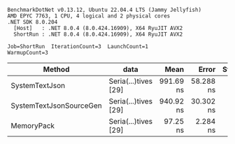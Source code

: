 ```

BenchmarkDotNet v0.13.12, Ubuntu 22.04.4 LTS (Jammy Jellyfish)
AMD EPYC 7763, 1 CPU, 4 logical and 2 physical cores
.NET SDK 8.0.204
  [Host]   : .NET 8.0.4 (8.0.424.16909), X64 RyuJIT AVX2
  ShortRun : .NET 8.0.4 (8.0.424.16909), X64 RyuJIT AVX2

Job=ShortRun  IterationCount=3  LaunchCount=1  
WarmupCount=3  

```
| Method                  | data                 | Mean      | Error     | StdDev   | Min       | Max       | Gen0   | Allocated |
|------------------------ |--------------------- |----------:|----------:|---------:|----------:|----------:|-------:|----------:|
| SystemTextJson          | Seria(...)tives [29] | 991.69 ns | 58.288 ns | 3.195 ns | 988.21 ns | 994.49 ns | 0.0038 |     464 B |
| SystemTextJsonSourceGen | Seria(...)tives [29] | 940.92 ns | 30.302 ns | 1.661 ns | 939.32 ns | 942.64 ns | 0.0067 |     568 B |
| MemoryPack              | Seria(...)tives [29] |  97.25 ns |  2.284 ns | 0.125 ns |  97.13 ns |  97.38 ns | 0.0014 |     120 B |
